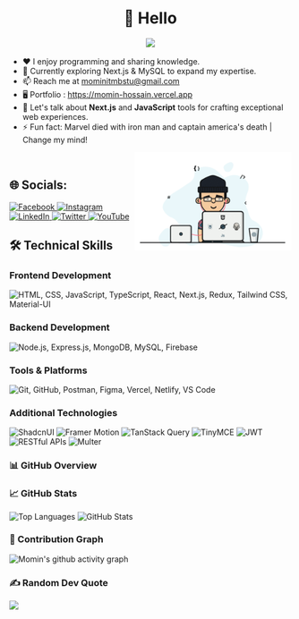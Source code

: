 <h1 align="center">💫 Hello</h1>

<p align="center">
  <img height="150" src="https://streak-stats.demolab.com/?user=cssmh&theme=radical&include_all_commits=true&border=true" />
</p>

- ♥️ I enjoy programming and sharing knowledge.  
- 🌱 Currently exploring Next.js & MySQL to expand my expertise.
- 📫 Reach me at mominitmbstu@gmail.com
- 🖥️ Portfolio : https://momin-hossain.vercel.app
- 💬 Let's talk about **Next.js** and **JavaScript** tools for crafting exceptional web experiences.  
- ⚡ Fun fact: Marvel died with iron man and captain america's death | Change my mind!
<img align="right" alt="code" width="280" src="https://raw.githubusercontent.com/cssmh/cssmh/main/coding.gif">
<br>

## 🌐 Socials:
<p align="left">
  <a href="https://facebook.com/touristmomen" target="_blank">
    <img src="https://img.shields.io/badge/Facebook-1877F2?style=flat-square&logo=facebook&logoColor=white" alt="Facebook" height="24" />
  </a>
  <a href="https://instagram.com/tourist_offl" target="_blank">
    <img src="https://img.shields.io/badge/Instagram-E4405F?style=flat-square&logo=instagram&logoColor=white" alt="Instagram" height="24" />
  </a>
  <a href="https://linkedin.com/in/devmomin" target="_blank">
    <img src="https://img.shields.io/badge/LinkedIn-0A66C2?style=flat-square&logo=linkedin&logoColor=white" alt="LinkedIn" height="24" />
  </a>
  <a href="https://x.com/erdmomin" target="_blank" rel="noopener noreferrer">
    <img src="https://img.shields.io/badge/X-%23000000.svg?style=flat-square&logo=X&logoColor=white" alt="Twitter" height="24" />
  </a>
  <a href="https://youtube.com/@tourist19" target="_blank">
    <img src="https://img.shields.io/badge/YouTube-FF0000?style=flat-square&logo=youtube&logoColor=white" alt="YouTube" height="24" />
  </a>
</p>

## 🛠️ Technical Skills

### Frontend Development
<p align="left">
  <img src="https://skillicons.dev/icons?i=html,css,js,ts,react,nextjs,redux,tailwind,materialui" height="28" title="HTML, CSS, JavaScript, TypeScript, React, Next.js, Redux, Tailwind CSS, Material-UI" />
</p>

### Backend Development
<p align="left">
  <img src="https://skillicons.dev/icons?i=nodejs,express,mongodb,mysql,firebase" height="28" title="Node.js, Express.js, MongoDB, MySQL, Firebase" />
</p>

### Tools & Platforms
<p align="left">
  <img src="https://skillicons.dev/icons?i=git,github,postman,figma,vercel,netlify,vscode" height="28" title="Git, GitHub, Postman, Figma, Vercel, Netlify, VS Code" />
</p>

### Additional Technologies
<p align="left">
  <!-- Custom icons for technologies not available in skillicons -->
  <img src="https://img.shields.io/badge/ShadcnUI-000000?style=flat-square&logo=react&logoColor=white" alt="ShadcnUI" height="24" />
  <img src="https://img.shields.io/badge/Framer Motion-0055FF?style=flat-square&logo=framer&logoColor=white" alt="Framer Motion" height="24" />
  <img src="https://img.shields.io/badge/TanStack Query-FF4154?style=flat-square&logo=reactquery&logoColor=white" alt="TanStack Query" height="24" />
  <img src="https://img.shields.io/badge/TinyMCE-2D8CFF?style=flat-square&logo=tinymce&logoColor=white" alt="TinyMCE" height="24" />
  <img src="https://img.shields.io/badge/JWT-000000?style=flat-square&logo=jsonwebtokens&logoColor=white" alt="JWT" height="24" />
  <img src="https://img.shields.io/badge/RESTful APIs-FF6C37?style=flat-square&logo=rest&logoColor=white" alt="RESTful APIs" height="24" />
  <img src="https://img.shields.io/badge/Multer-000000?style=flat-square&logo=express&logoColor=white" alt="Multer" height="24" />
</p>

### 📊 GitHub Overview

### 📈 GitHub Stats
<p>
  <img height="160" src="https://github-readme-stats.vercel.app/api/top-langs/?username=cssmh&theme=radical&langs_count=8&layout=compact" alt="Top Languages" />
  <img height="160" src="https://github-readme-stats.vercel.app/api?username=cssmh&theme=radical&show_icons=true&include_all_commits=true" alt="GitHub Stats" />
</p>

### 🌱 Contribution Graph
![Momin's github activity graph](https://github-readme-activity-graph.vercel.app/graph?username=cssmh&theme=react-dark)

### ✍️ Random Dev Quote
![](https://quotes-github-readme.vercel.app/api?type=horizontal&theme=radical)

